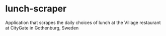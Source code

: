 # lunch-scraper
Application that scrapes the daily choices of lunch at the Village restaurant at CityGate in Gothenburg, Sweden

